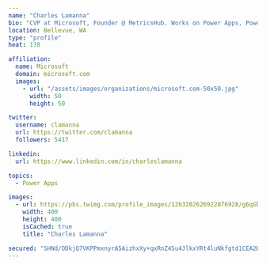 ```yaml
---
name: "Charles Lamanna"
bio: "CVP at Microsoft, Founder @ MetricsHub. Works on Power Apps, Power Automate, Power Virtual Agent, Common Data Service and Dynamics 365."
location: Bellevue, WA
type: "profile"
heat: 178

affiliation:
  name: Microsoft
  domain: microsoft.com
  images:
    - url: "/assets/images/organizations/microsoft.com-50x50.jpg"
      width: 50
      height: 50

twitter:
  username: clamanna
  url: https://twitter.com/clamanna
  followers: 5417

linkedin:
  url: https://www.linkedin.com/in/charleslamanna

topics:
  - Power Apps

images:
  - url: https://pbs.twimg.com/profile_images/1263202626922876928/g6qGbHZ-_400x400.jpg
    width: 400
    height: 400
    isCached: true
    title: "Charles Lamanna"

secured: "SHNd/ODkjQ7VKPPmxnyrA5AizhxXy+qxRnZ4Su4JlkxYRt4luNkfgtd1CEA2Btr8wSjkm28bH/ZCTEfBs+4HqbPV5dgx8f+RQ8o68Prq38SSeQhbZk5tr/mLmuQHGKMYlbD3GtFae+9IDZy1AI6Wq4LsR7UA9D6v7XFqSWSHIFhGOzVU3xyyMOb+eGgtNhJU5LgGoXIauCVMkusSf95ZmiIMvci+4znCsET0diUAjRnCQXr6hFAAzpCnwd/5okTzq6Rc2JotTXfX5djiwNH3lVHDJALA+vaRoSktNn7pBCtkpuoVMZQ9dkltaycY7G6MDEuEpFbUXFpU3Pzj1Uc3X6YUY1mp/9FazkKUk8pmWRkODRq+vTx2G48yS4L3sVVGZibsXD7NSuuw6xKQ8B/CIbyFU/7iFoZoEN4Yz9M2gV0=;Ws2ebXUw9zzVMTaGj7MbSQ=="
---
```


